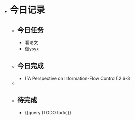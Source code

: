 - # 今日记录
	- ## 今日任务
		- 看论文
		- 做ysyx
	- ##  今日完成
		- [[A Perspective on Information-Flow Control]]2.6-3
	-
	- ## 待完成
		- {{query (TODO todo)}}